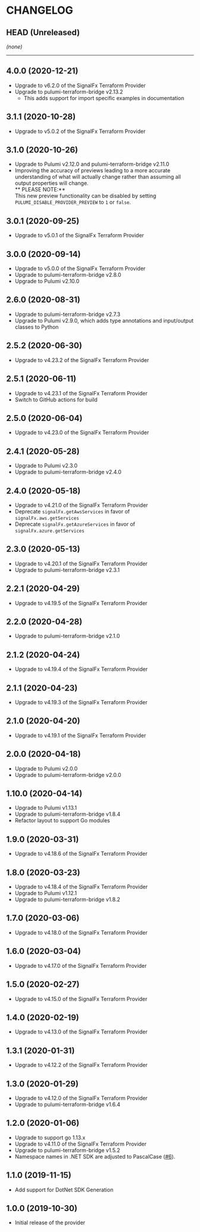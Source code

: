 CHANGELOG
=========

## HEAD (Unreleased)
_(none)_

---

## 4.0.0 (2020-12-21)
* Upgrade to v6.2.0 of the SignalFx Terraform Provider
* Upgrade to pulumi-terraform-bridge v2.13.2  
  * This adds support for import specific examples in documentation

## 3.1.1 (2020-10-28)
* Upgrade to v5.0.2 of the SignalFx Terraform Provider

## 3.1.0 (2020-10-26)
* Upgrade to Pulumi v2.12.0 and pulumi-terraform-bridge v2.11.0
* Improving the accuracy of previews leading to a more accurate understanding of what will actually change rather than assuming all output properties will change.  
  ** PLEASE NOTE:**  
  This new preview functionality can be disabled by setting `PULUMI_DISABLE_PROVIDER_PREVIEW` to `1` or `false`.

## 3.0.1 (2020-09-25)
* Upgrade to v5.0.1 of the SignalFx Terraform Provider

## 3.0.0 (2020-09-14)
* Upgrade to v5.0.0 of the SignalFx Terraform Provider
* Upgrade to pulumi-terraform-bridge v2.8.0
* Upgrade to Pulumi v2.10.0

## 2.6.0 (2020-08-31)
* Upgrade to pulumi-terraform-bridge v2.7.3
* Upgrade to Pulumi v2.9.0, which adds type annotations and input/output classes to Python

## 2.5.2 (2020-06-30)
* Upgrade to v4.23.2 of the SignalFx Terraform Provider

## 2.5.1 (2020-06-11)
* Upgrade to v4.23.1 of the SignalFx Terraform Provider
* Switch to GitHub actions for build

## 2.5.0 (2020-06-04)
* Upgrade to v4.23.0 of the SignalFx Terraform Provider

## 2.4.1 (2020-05-28)
* Upgrade to Pulumi v2.3.0
* Upgrade to pulumi-terraform-bridge v2.4.0

## 2.4.0 (2020-05-18)
* Upgrade to v4.21.0 of the SignalFx Terraform Provider
* Deprecate `signalFx.getAwsServices` in favor of `signalFx.aws.getServices`
* Deprecate `signalFx.getAzureServices` in favor of `signalFx.azure.getServices`

## 2.3.0 (2020-05-13)
* Upgrade to v4.20.1 of the SignalFx Terraform Provider
* Upgrade to pulumi-terraform-bridge v2.3.1

## 2.2.1 (2020-04-29)
* Upgrade to v4.19.5 of the SignalFx Terraform Provider

## 2.2.0 (2020-04-28)
* Upgrade to pulumi-terraform-bridge v2.1.0

## 2.1.2 (2020-04-24)
* Upgrade to v4.19.4 of the SignalFx Terraform Provider

## 2.1.1 (2020-04-23)
* Upgrade to v4.19.3 of the SignalFx Terraform Provider

## 2.1.0 (2020-04-20)
* Upgrade to v4.19.1 of the SignalFx Terraform Provider

## 2.0.0 (2020-04-18)
* Upgrade to Pulumi v2.0.0
* Upgrade to pulumi-terraform-bridge v2.0.0

## 1.10.0 (2020-04-14)
* Upgrade to Pulumi v1.13.1
* Upgrade to pulumi-terraform-bridge v1.8.4
* Refactor layout to support Go modules

## 1.9.0 (2020-03-31)
* Upgrade to v4.18.6 of the SignalFx Terraform Provider

## 1.8.0 (2020-03-23)
* Upgrade to v4.18.4 of the SignalFx Terraform Provider
* Upgrade to Pulumi v1.12.1
* Upgrade to pulumi-terraform-bridge v1.8.2

## 1.7.0 (2020-03-06)
* Upgrade to v4.18.0 of the SignalFx Terraform Provider

## 1.6.0 (2020-03-04)
* Upgrade to v4.17.0 of the SignalFx Terraform Provider

## 1.5.0 (2020-02-27)
* Upgrade to v4.15.0 of the SignalFx Terraform Provider

## 1.4.0 (2020-02-19)
* Upgrade to v4.13.0 of the SignalFx Terraform Provider

## 1.3.1 (2020-01-31)
* Upgrade to v4.12.2 of the SignalFx Terraform Provider

## 1.3.0 (2020-01-29)
* Upgrade to v4.12.0 of the SignalFx Terraform Provider
* Upgrade to pulumi-terraform-bridge v1.6.4

## 1.2.0 (2020-01-06)
* Upgrade to support go 1.13.x
* Upgrade to v4.11.0 of the SignalFx Terraform Provider
* Upgrade to pulumi-terraform-bridge v1.5.2
* Namespace names in .NET SDK are adjusted to PascalCase
([#6](https://github.com/pulumi/pulumi-signalfx/pull/6)).

## 1.1.0 (2019-11-15)
* Add support for DotNet SDK Generation

## 1.0.0 (2019-10-30)
* Initial release of the provider
